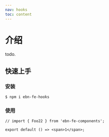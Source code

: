 ```yaml
---
nav: hooks
toc: content
---
```


# 介绍

todo.

## 快速上手

### 安装

```bash
$ npm i ebn-fe-hooks
```

### 使用

```tsx
// import { Foo22 } from 'ebn-fe-components';

export default () => <span>1</span>;
```
